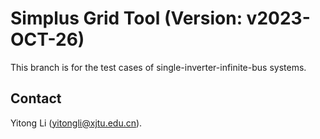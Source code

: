# Simplus Grid Tool (Version: v2023-OCT-26)

This branch is for the test cases of single-inverter-infinite-bus systems.

## Contact

Yitong Li (yitongli@xjtu.edu.cn).
